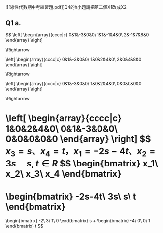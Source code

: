 ![[線性代數期中考練習題.pdf]]Q4的h小題請把第二個X1改成X2
## Q1 a.
$$
\left[
\begin{array}{cccc|c}
0&1&-3&0&0\\
1&1&-1&4&0\\
2&-1&7&8&0
\end{array}
\right]

\Rightarrow

\left[
\begin{array}{cccc|c}
0&1&-3&0&0\\
1&0&2&4&0\\
2&0&4&8&0
\end{array}
\right]

\Rightarrow

\left[
\begin{array}{cccc|c}
0&1&-3&0&0\\
1&0&2&4&0\\
0&0&0&0&0
\end{array}
\right]

\Rightarrow

\left[
\begin{array}{cccc|c}
1&0&2&4&0\\
0&1&-3&0&0\\
0&0&0&0&0
\end{array}
\right]
$$
$x_3=s、x_4=t，x_1=-2s-4t、x_2=3s\quad s,t\in R$
$$
\begin{bmatrix}
x_1\\
x_2\\
x_3\\
x_4
\end{bmatrix}
=
\begin{bmatrix}
-2s-4t\\
3s\\
s\\
t
\end{bmatrix}
=
\begin{bmatrix}
-2\\
3\\
1\\
0
\end{bmatrix}
s
+
\begin{bmatrix}
-4\\
0\\
0\\
1
\end{bmatrix}
t
$$